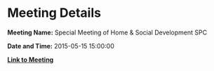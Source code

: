 # Meeting Details

**Meeting Name:** Special Meeting of  Home & Social Development SPC

**Date and Time:** 2015-05-15 15:00:00

**[Link to Meeting](https://www.limerick.ie/council/whats-on/special-meeting-home-social-development-spc)**
